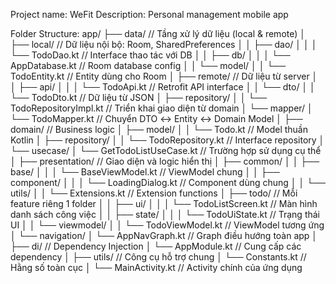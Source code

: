 Project name: WeFit
Description: Personal management mobile app

Folder Structure:
app/
├── data/                                // Tầng xử lý dữ liệu (local & remote)
│   ├── local/                           // Dữ liệu nội bộ: Room, SharedPreferences
│   │   ├── dao/
│   │   │   └── TodoDao.kt               // Interface thao tác với DB
│   │   ├── db/
│   │   │   └── AppDatabase.kt           // Room database config
│   │   └── model/
│   │       └── TodoEntity.kt            // Entity dùng cho Room
│   ├── remote/                          // Dữ liệu từ server
│   │   ├── api/
│   │   │   └── TodoApi.kt               // Retrofit API interface
│   │   └── dto/
│   │       └── TodoDto.kt               // Dữ liệu từ JSON
│   ├── repository/
│   │   └── TodoRepositoryImpl.kt       // Triển khai giao diện từ domain
│   └── mapper/
│       └── TodoMapper.kt               // Chuyển DTO ↔ Entity ↔ Domain Model
│
├── domain/                              // Business logic
│   ├── model/
│   │   └── Todo.kt                      // Model thuần Kotlin
│   ├── repository/
│   │   └── TodoRepository.kt           // Interface repository
│   └── usecase/
│       └── GetTodoListUseCase.kt       // Trường hợp sử dụng cụ thể
│
├── presentation/                        // Giao diện và logic hiển thị
│   ├── common/
│   │   ├── base/
│   │   │   └── BaseViewModel.kt        // ViewModel chung
│   │   ├── component/
│   │   │   └── LoadingDialog.kt        // Component dùng chung
│   │   └── utils/
│   │       └── Extensions.kt           // Extension functions
│   ├── todo/                            // Mỗi feature riêng 1 folder
│   │   ├── ui/
│   │   │   └── TodoListScreen.kt       // Màn hình danh sách công việc
│   │   ├── state/
│   │   │   └── TodoUiState.kt          // Trạng thái UI
│   │   └── viewmodel/
│   │       └── TodoViewModel.kt        // ViewModel tương ứng
│   └── navigation/
│       └── AppNavGraph.kt              // Graph điều hướng toàn app
│
├── di/                                  // Dependency Injection
│   └── AppModule.kt                     // Cung cấp các dependency
│
├── utils/                               // Công cụ hỗ trợ chung
│   └── Constants.kt                     // Hằng số toàn cục
│
└── MainActivity.kt                      // Activity chính của ứng dụng
